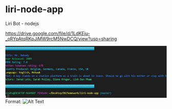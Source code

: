 # liri-node-app
Liri Bot - nodejs




https://drive.google.com/file/d/1LdKEju-_oRYpAtqRKpJiMW9rcM5NwDCQ/view?usp=sharing


![GitHub Logo](image\Screenshot_1.jpg)
Format: ![Alt Text](url)



